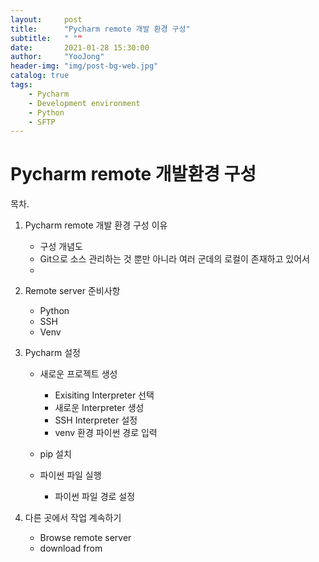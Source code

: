 ```yaml
---
layout:     post
title:      "Pycharm remote 개발 환경 구성"
subtitle:   " ""
date:       2021-01-28 15:30:00
author:     "YooJong"
header-img: "img/post-bg-web.jpg"
catalog: true
tags:
    - Pycharm
    - Development environment
    - Python
    - SFTP
---
```


# Pycharm remote 개발환경 구성

목차.
1. Pycharm remote 개발 환경 구성 이유
    - 구성 개념도 
    - Git으로 소스 관리하는 것 뿐만 아니라 여러 군데의 로컬이 존재하고 있어서
    - 
    
2. Remote server 준비사항
    - Python
    - SSH
    - Venv
    
3. Pycharm 설정
    - 새로운 프로젝트 생성
        - Exisiting Interpreter 선택
        - 새로운 Interpreter 생성
        - SSH Interpreter 설정
        - venv 환경 파이썬 경로 입력
        
    - pip 설치
    - 파이썬 파일 실행
        - 파이썬 파일 경로 설정
4. 다른 곳에서 작업 계속하기
    - Browse remote server
    - download from 
        
       